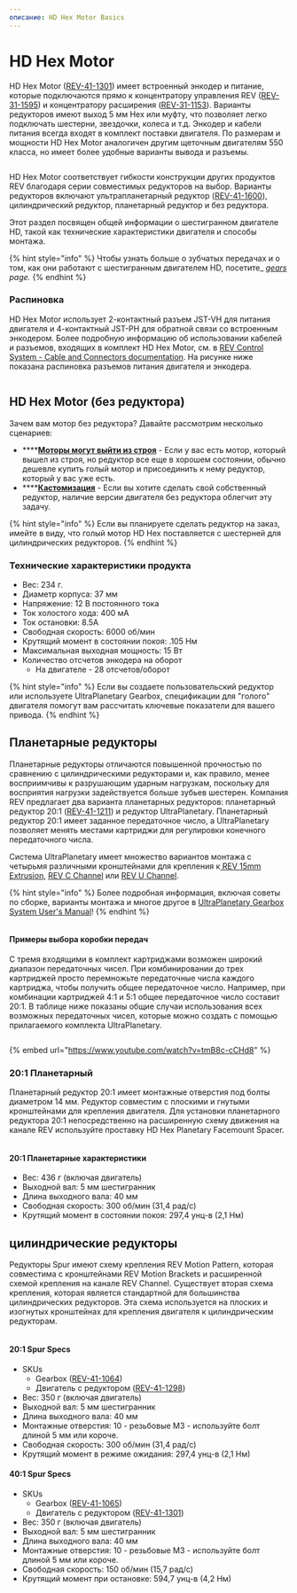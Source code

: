 ```yaml
---
описание: HD Hex Motor Basics
---
```


# HD Hex Motor

HD Hex Motor ([REV-41-1301](https://www.revrobotics.com/rev-41-1301/)) имеет встроенный энкодер и питание, которые подключаются прямо к концентратору управления REV ([REV-31-1595](https://www.revrobotics.com/rev-31-1595/)) и концентратору расширения ([REV-31-1153](https://www.revrobotics.com/rev-31-1153/)). Варианты редукторов имеют выход 5 мм Hex или муфту, что позволяет легко подключать шестерни, звездочки, колеса и т.д. Энкодер и кабели питания всегда входят в комплект поставки двигателя. По размерам и мощности HD Hex Motor аналогичен другим щеточным двигателям 550 класса, но имеет более удобные варианты вывода и разъемы.

<figure><img src="https://2589213514-files.gitbook.io/~/files/v0/b/gitbook-legacy-files/o/assets%2F-M5yw0n8IneF5-9ybLjT%2F-M95GzREAfvShYd-fr7k%2F-M95JnKjgsxv73CPT0aB%2FMini%20Chart%20HD%20Hex.png?alt=media&#x26;token=58f8a82e-21a1-4539-87cf-f253e9357881" alt=""><figcaption></figcaption></figure>

HD Hex Motor соответствует гибкости конструкции других продуктов REV благодаря серии совместимых редукторов на выбор. Варианты редукторов включают ультрапланетарный редуктор ([REV-41-1600](https://www.revrobotics.com/rev-41-1600/)), цилиндрический редуктор, планетарный редуктор и без редуктора.

Этот раздел посвящен общей информации о шестигранном двигателе HD, такой как технические характеристики двигателя и способы монтажа.

{% hint style="info" %}
Чтобы узнать больше о зубчатых передачах и о том, как они работают с шестигранным двигателем HD, посетите\_ [_gears_](broken-reference/) _page._
{% endhint %}

### Распиновка

HD Hex Motor использует 2-контактный разъем JST-VH для питания двигателя и 4-контактный JST-PH для обратной связи со встроенным энкодером. Более подробную информацию об использовании кабелей и разъемов, входящих в комплект HD Hex Motor, см. в [REV Control System - Cable and Connectors documentation](https://docs.revrobotics.com/duo-control/control-system-overview/cables-and-connectors). На рисунке ниже показана распиновка разъемов питания двигателя и энкодера.

<figure><img src="https://2589213514-files.gitbook.io/~/files/v0/b/gitbook-legacy-files/o/assets%2F-M5yw0n8IneF5-9ybLjT%2F-M_M8cPZpdT88Tye8xPn%2F-M_MCcUszaBq8eeo9Rmp%2FHD%20Hex%20Motor_Encoder%20Pinout1_Export.svg?alt=media&#x26;token=b7cf4b6d-d8aa-407c-bf6d-609253e815cf" alt=""><figcaption></figcaption></figure>

## HD Hex Motor (без редуктора)

Зачем вам мотор без редуктора? Давайте рассмотрим несколько сценариев:

* \*\*\*\*[**Моторы могут выйти из строя**](broken-reference/) - Если у вас есть мотор, который вышел из строя, но редуктор все еще в хорошем состоянии, обычно дешевле купить голый мотор и присоединить к нему редуктор, который у вас уже есть.
* \*\*\*\*[**Кастомизация**](broken-reference/) - Если вы хотите сделать свой собственный редуктор, наличие версии двигателя без редуктора облегчит эту задачу.

{% hint style="info" %}
Если вы планируете сделать редуктор на заказ, имейте в виду, что голый мотор HD Hex поставляется с шестерней для цилиндрических редукторов.
{% endhint %}

### Технические характеристики продукта

* Вес: 234 г.
* Диаметр корпуса: 37 мм
* Напряжение: 12 В постоянного тока
* Ток холостого хода: 400 мА
* Ток остановки: 8.5A
* Свободная скорость: 6000 об/мин
* Крутящий момент в состоянии покоя: .105 Нм
* Максимальная выходная мощность: 15 Вт
* Количество отсчетов энкодера на оборот
  * На двигателе - 28 отсчетов/оборот

{% hint style="info" %}
Если вы создаете пользовательский редуктор или используете UltraPlanetary Gearbox, спецификации для "голого" двигателя помогут вам рассчитать ключевые показатели для вашего привода.
{% endhint %}

## Планетарные редукторы

Планетарные редукторы отличаются повышенной прочностью по сравнению с цилиндрическими редукторами и, как правило, менее восприимчивы к разрушающим ударным нагрузкам, поскольку для восприятия нагрузки задействуется больше зубьев шестерен. Компания REV предлагает два варианта планетарных редукторов: планетарный редуктор 20:1 ([REV-41-1211](https://www.revrobotics.com/rev-41-1301/)) и редуктор UltraPlanetary. Планетарный редуктор 20:1 имеет заданное передаточное число, а UltraPlanetary позволяет менять местами картриджи для регулировки конечного передаточного числа.

Система UltraPlanetary имеет множество вариантов монтажа с четырьмя различными кронштейнами для крепления к[ REV 15mm Extrusion](https://www.revrobotics.com/ftc/structure/15mm-extrusion/), [REV C Channel](https://www.revrobotics.com/competition/ftc/structure/channel/?sort=featured) или [REV U Channel](https://www.revrobotics.com/competition/ftc/structure/channel/?sort=featured).

{% hint style="info" %}
Более подробная информация, включая советы по сборке, варианты монтажа и многое другое в [UltraPlanetary Gearbox System User's Manual](https://docs.revrobotics.com/ultraplanetary/)!
{% endhint %}

<figure><img src="https://2589213514-files.gitbook.io/~/files/v0/b/gitbook-legacy-files/o/assets%2F-M5yw0n8IneF5-9ybLjT%2F-M95GzREAfvShYd-fr7k%2F-M95HrIOql0y5Mtpa_5D%2Fimage.png?alt=media&#x26;token=6bdf6103-ef95-4b6b-b73c-7f4165cf8e0d" alt=""><figcaption></figcaption></figure>

#### Примеры выбора коробки передач

С тремя входящими в комплект картриджами возможен широкий диапазон передаточных чисел. При комбинировании до трех картриджей просто перемножьте передаточные числа каждого картриджа, чтобы получить общее передаточное число. Например, при комбинации картриджей 4:1 и 5:1 общее передаточное число составит 20:1. В таблице ниже показаны общие случаи использования всех возможных передаточных чисел, которые можно создать с помощью прилагаемого комплекта UltraPlanetary.

<figure><img src="https://2589213514-files.gitbook.io/~/files/v0/b/gitbook-legacy-files/o/assets%2F-M5yw0n8IneF5-9ybLjT%2F-MJXX0TwZHCQtbo5jlvZ%2F-MJXXXABPEZRY9rex8B5%2FGear%20Ratio%20Table.png?alt=media&#x26;token=5a3e4182-9680-486c-997c-4aa653d49817" alt=""><figcaption></figcaption></figure>



{% embed url="https://www.youtube.com/watch?v=tmB8c-cCHd8" %}

### 20:1 Планетарный

Планетарный редуктор 20:1 имеет монтажные отверстия под болты диаметром 14 мм. Редуктор совместим с плоскими и гнутыми кронштейнами для крепления двигателя. Для установки планетарного редуктора 20:1 непосредственно на расширенную схему движения на канале REV используйте проставку HD Hex Planetary Facemount Spacer.

<figure><img src="https://2589213514-files.gitbook.io/~/files/v0/b/gitbook-legacy-files/o/assets%2F-M5yw0n8IneF5-9ybLjT%2F-MC8mVuJSPMzBDzoM-ex%2F-MC8mx1n0nJNcMAHrpn0%2FHD%20Hex%20Motor%20Planetary%20Documentation%20Graphic%20Motor%20Pinout%20GitBook%20Sized-01.png?alt=media&#x26;token=5e6f6dea-afb8-4336-a0f2-2550a731344f" alt=""><figcaption></figcaption></figure>

#### 20:1 Планетарные характеристики

* Вес: 436 г (включая двигатель)
* Выходной вал: 5 мм шестигранник
* Длина выходного вала: 40 мм
* Свободная скорость: 300 об/мин (31,4 рад/с)
* Крутящий момент в состоянии покоя: 297,4 унц-в (2,1 Нм)

## цилиндрические редукторы

Редукторы Spur имеют схему крепления REV Motion Pattern, которая совместима с кронштейнами REV Motion Brackets и расширенной схемой крепления на канале REV Channel. Существует вторая схема крепления, которая является стандартной для большинства цилиндрических редукторов. Эта схема используется на плоских и изогнутых кронштейнах для крепления двигателя к цилиндрическим редукторам.

<figure><img src="https:/2589213514-files.gitbook.%20io/~/files/v0/b/gitbook-legacy-files/o/assets/-M5yw0n8IneF5-9ybLjT/-MBu5Hagb9DD2a2TeOJQ/-MBu5lpsWhnIbueBwrjm/HD%20Hex%20Motor%20Spur%20Documentation%20Graphic%20Motor%20Pinout%20GitBook%20Sized-01.%20png" alt=""><figcaption></figcaption></figure>

#### 20:1 Spur Specs

* SKUs
  * Gearbox ([REV-41-1064](https://www.revrobotics.com/rev-41-1064/))
  * Двигатель с редуктором ([REV-41-1298](https://www.revrobotics.com/rev-41-1301/))
* Вес: 350 г (включая двигатель)
* Выходной вал: 5 мм шестигранник
* Длина выходного вала: 40 мм
* Монтажные отверстия: 10 - резьбовые M3 - используйте болт длиной 5 мм или короче.
* Свободная скорость: 300 об/мин (31,4 рад/с)
* Крутящий момент в режиме ожидания: 297,4 унц-в (2,1 Нм)

#### 40:1 Spur Specs

* SKUs
  * Gearbox ([REV-41-1065](https://www.revrobotics.com/rev-41-1065/))
  * Двигатель с редуктором ([REV-41-1301](https://www.revrobotics.com/rev-41-1301/))
* Вес: 350 г (включая двигатель)
* Выходной вал: 5 мм шестигранник
* Длина выходного вала: 40 мм
* Монтажные отверстия: 10 - резьбовые M3 - используйте болт длиной 5 мм или короче.
* Свободная скорость: 150 об/мин (15,7 рад/с)
* Крутящий момент при остановке: 594,7 унц-в (4,2 Нм)
